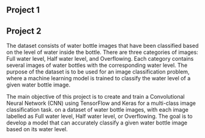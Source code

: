 ## Project 1


## Project 2
The dataset consists of water bottle images that have been classified based on the level of water inside the bottle. There are three categories of images: Full water level, Half water level, and Overflowing. Each category contains several images of water bottles with the corresponding water level. The purpose of the dataset is to be used for an image classification problem, where a machine learning model is trained to classify the water level of a given water bottle image.

The main objective of this project is to create and train a Convolutional Neural Network (CNN) using TensorFlow and Keras for a multi-class image classification task. on a dataset of water bottle images, with each image labelled as Full water level, Half water level, or Overflowing. The goal is to develop a model that can accurately classify a given water bottle image based on its water level.
